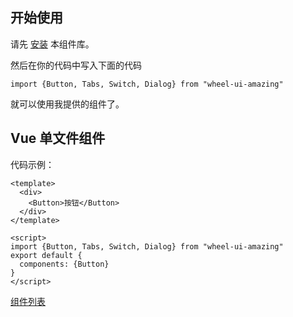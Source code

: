## 开始使用
请先 [安装](#/doc/install) 本组件库。

然后在你的代码中写入下面的代码

`import {Button, Tabs, Switch, Dialog} from "wheel-ui-amazing"`

就可以使用我提供的组件了。

## Vue 单文件组件

代码示例：
```
<template>
  <div>
    <Button>按钮</Button>
  </div>
</template>

<script>
import {Button, Tabs, Switch, Dialog} from "wheel-ui-amazing"
export default {
  components: {Button}
}
</script>
```
[组件列表](#/doc/button)
